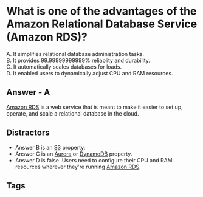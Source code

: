 # What is one of the advantages of the Amazon Relational Database Service (Amazon RDS)?

A. It simplifies relational database administration tasks.  
B. It provides 99.99999999999% reliablity and durability.  
C. It automatically scales databases for loads.  
D. It enabled users to dynamically adjust CPU and RAM resources.  

## Answer - A
[Amazon RDS](./202309120141) is a web service that is meant to make it easier to set up, operate, and scale a relational database in the cloud.  

## Distractors
* Answer B is an [S3](./202309110516) property.  
* Answer C is an [Aurora](./202309120144) or [DynamoDB](./202309120319) property.  
* Answer D is false. Users need to configure their CPU and RAM resources wherever they're running [Amazon RDS](./202309120141).  

## Tags
